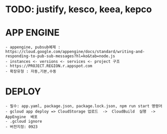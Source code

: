# TODO: justify, kesco, keea, kepco


# APP ENGINE
	- appengine, pubsub예제 : https://cloud.google.com/appengine/docs/standard/writing-and-responding-to-pub-sub-messages?hl=ko&tab=node.js
	- instances <- versions <- services <- project 구조
	- https://PROJECT.REGION.r.appspot.com
	- 확장유형 : 자동,기본,수동

# DEPLOY
	- 필수: app.yaml, package.json, package.lock.json, npm run start 명령어
	- gcloud app deploy => CloudStorage 업로드  ->  CloudBuild  실행  ->  AppEngine  배포
	- .gcloud ignore
	- 버전지정: 0923

